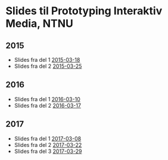 # Slides til Prototyping Interaktiv Media, NTNU

## 2015 
- Slides fra del 1 [2015-03-18](http://torgeir.github.io/prototyping-interaktiv-media-ntnu/20150318/)
- Slides fra del 2 [2015-03-25](http://torgeir.github.io/prototyping-interaktiv-media-ntnu/20150325/)

## 2016
- Slides fra del 1 [2016-03-10](http://torgeir.github.io/prototyping-interaktiv-media-ntnu/20150318/)
- Slides fra del 2 [2016-03-17](http://torgeir.github.io/prototyping-interaktiv-media-ntnu/20150325/)

## 2017
- Slides fra del 1 [2017-03-08](http://torgeir.github.io/prototyping-interaktiv-media-ntnu/20150318/)
- Slides fra del 2 [2017-03-22](http://torgeir.github.io/prototyping-interaktiv-media-ntnu/20170322/)
- Slides fra del 3 [2017-03-29](http://torgeir.github.io/prototyping-interaktiv-media-ntnu/20170329/)
